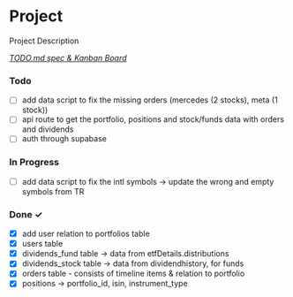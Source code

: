 # Project

Project Description

<em>[TODO.md spec & Kanban Board](https://bit.ly/3fCwKfM)</em>

### Todo

- [ ] add data script to fix the missing orders (mercedes (2 stocks), meta (1 stock))
- [ ] api route to get the portfolio, positions and stock/funds data with orders and dividends
- [ ] auth through supabase

### In Progress

- [ ] add data script to fix the intl symbols -> update the wrong and empty symbols from TR

### Done ✓

- [x] add user relation to portfolios table
- [x] users table
- [x] dividends_fund table -> data from etfDetails.distributions
- [x] dividends_stock table -> data from dividendhistory, for funds
- [x] orders table - consists of timeline items & relation to portfolio
- [x] positions -> portfolio_id, isin, instrument_type
